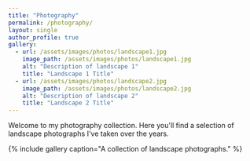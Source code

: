 ```yaml
---
title: "Photography"
permalink: /photography/
layout: single
author_profile: true
gallery:
  - url: /assets/images/photos/landscape1.jpg
    image_path: /assets/images/photos/landscape1.jpg
    alt: "Description of landscape 1"
    title: "Landscape 1 Title"
  - url: /assets/images/photos/landscape2.jpg
    image_path: /assets/images/photos/landscape2.jpg
    alt: "Description of landscape 2"
    title: "Landscape 2 Title"
---
```


Welcome to my photography collection. Here you'll find a selection of landscape photographs I've taken over the years.

{% include gallery caption="A collection of landscape photographs." %}